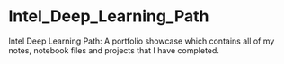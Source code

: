 # Intel_Deep_Learning_Path
Intel Deep Learning Path: A portfolio showcase which contains all of my notes, notebook files and projects that I have completed.
